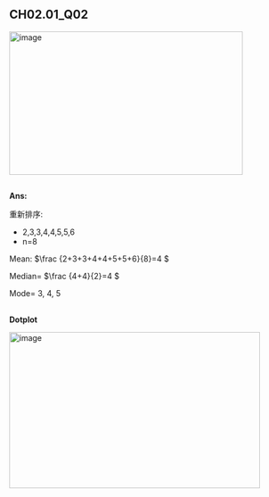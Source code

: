## CH02.01_Q02
<img width="419" height="257" alt="image" src="https://github.com/user-attachments/assets/28aaa8fe-95d9-4590-bbdb-d6d4ad4c9fad" />

##
**Ans:**

重新排序:
 *  2,3,3,4,4,5,5,6  
 *  n=8

Mean: $\frac {2+3+3+4+4+5+5+6}{8}=4 $    


Median= $\frac {4+4}{2}=4 $  


Mode= 3, 4, 5  

##

**Dotplot**

<img width="450" height="280" alt="image" src="https://github.com/user-attachments/assets/a5bf94ac-2826-498b-b6ea-4f79a49e2e68" />

